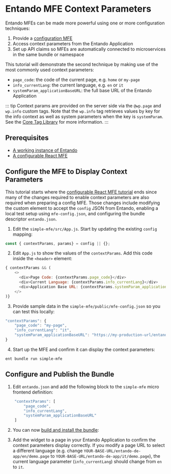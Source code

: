 # Entando MFE Context Parameters

Entando MFEs can be made more powerful using one or more configuration techniques:
1. Provide a [configuration MFE](./widget-configuration.md) 
2. Access context parameters from the Entando Application
3. Set up API claims so MFEs are automatically connected to microservices in the same bundle or namespace
  
This tutorial will demonstrate the second technique by making use of the most commonly used context parameters:
* `page_code`: the code of the current page, e.g. `home` or `my-page`
* `info_currentLang`: the current language, e.g. `en` or `it`
* `systemParam_applicationBaseURL`: the full base URL of the Entando Application

::: tip
Context params are provided on the server side via the `@wp.page` and `wp.info` custom tags. Note that the `wp.info` tag retrieves values by key for the info context as well as system parameters when the key is `systemParam`. See the [Core Tag Library](../../../docs/reference/freemarker-tags/freemarker-core-tags.md) for more information. 
:::

## Prerequisites
- [A working instance of Entando](../../../docs/getting-started/)
- [A configurable React MFE](./widget-configuration.md)

## Configure the MFE to Display Context Parameters
This tutorial starts where the [configurable React MFE tutorial](./widget-configuration.md) ends since many of the changes required to enable context parameters are also required when preparing a config MFE. Those changes include modifying the custom element to accept the `config` JSON from Entando, enabling a local test setup using `mfe-config.json`, and configuring the bundle descriptor `entando.json`. 

1. Edit the `simple-mfe/src/App.js`. Start by updating the existing `config` mapping:
```js
const { contextParams, params} = config || {};
```
2. Edit `App.js` to show the values of the `contextParams`. Add this code inside the `<header>` element:
```js
{ contextParams && (
    <>
      <div>Page Code: {contextParams.page_code}</div>
      <div>Current Language: {contextParams.info_currentLang}</div>
      <div>Application Base URL: {contextParams.systemParam_applicationBaseURL}</div>
    </>
)}
```
3. Provide sample data in the `simple-mfe/public/mfe-config.json` so you can test this locally:
```js
"contextParams": {
    "page_code": "my-page",
    "info_currentLang": "it",
    "systemParam_applicationBaseURL": "https://my-production-url/entando-de-app"
}
```
4. Start up the MFE and confirm it can display the context parameters:
```shell
ent bundle run simple-mfe
```

## Configure and Publish the Bundle

1. Edit `entando.json` and add the following block to the `simple-mfe` micro frontend definition:
```js
    "contextParams": [
        "page_code",
        "info_currentLang",
        "systemParam_applicationBaseURL"
    ]
```
2. You can now [build and install the bundle](../pb/publish-project-bundle.md):

<EntandoInstallBundle/>

3. Add the widget to a page in your Entando Application to confirm the context parameters display correctly. If you modify a page URL to select a different language (e.g. change `YOUR-BASE-URL/entando-de-app/en/demo.page` to `YOUR-BASE-URL/entando-de-app/it/demo.page`), the current language parameter (`info_currentLang`) should change from `en` to `it`.
